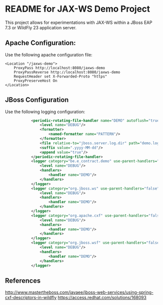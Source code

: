 # README for JAX-WS Demo Project

This project allows for experimentations with JAX-WS within a JBoss EAP 7.3 or WildFly 23 application server.

## Apache Configuration:

Use the following apache configuration file:
```
<Location "/jaxws-demo">
    ProxyPass http://localhost:8080/jaxws-demo
    ProxyPassReverse http://localhost:8080/jaxws-demo
	RequestHeader set X-Forwarded-Proto "https" 
    ProxyPreserveHost On
</Location>
```

## JBoss Configuration

Use the following logging configuration:
```xml
            <periodic-rotating-file-handler name="DEMO" autoflush="true">
                <level name="DEBUG"/>
                <formatter>
                    <named-formatter name="PATTERN"/>
                </formatter>
                <file relative-to="jboss.server.log.dir" path="demo.log"/>
                <suffix value=".yyyy-MM-dd"/>
                <append value="true"/>
            </periodic-rotating-file-handler>
            <logger category="be.e_contract.demo" use-parent-handlers="false">
                <level name="DEBUG"/>
                <handlers>
                    <handler name="DEMO"/>
                </handlers>
            </logger>
            <logger category="org.jboss.ws" use-parent-handlers="false">
                <level name="DEBUG"/>
                <handlers>
                    <handler name="DEMO"/>
                </handlers>
            </logger>
            <logger category="org.apache.cxf" use-parent-handlers="false">
                <level name="DEBUG"/>
                <handlers>
                    <handler name="DEMO"/>
                </handlers>
            </logger>
            <logger category="org.jboss.wsf" use-parent-handlers="false">
                <level name="DEBUG"/>
                <handlers>
                    <handler name="DEMO"/>
                </handlers>
            </logger>
```

## References

http://www.mastertheboss.com/javaee/jboss-web-services/using-spring-cxf-descriptors-in-wildfly
https://access.redhat.com/solutions/168093